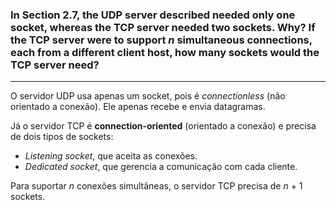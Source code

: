 ### In Section 2.7, the UDP server described needed only one socket, whereas the TCP server needed two sockets. Why? If the TCP server were to support _n_ simultaneous connections, each from a different client host, how many sockets would the TCP server need?

---

O servidor UDP usa apenas um socket, pois é *connectionless* (não orientado a conexão). Ele apenas recebe e envia datagramas.

Já o servidor TCP é **connection-oriented** (orientado a conexão) e precisa de dois tipos de sockets:
- *Listening socket*, que aceita as conexões.
- *Dedicated socket*, que gerencia a comunicação com cada cliente.

Para suportar _n_ conexões simultâneas, o servidor TCP precisa de _n_ + 1 sockets.
